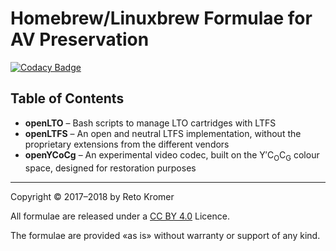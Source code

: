 # Homebrew/Linuxbrew Formulae for AV Preservation

[![Codacy Badge](https://api.codacy.com/project/badge/Grade/e47725bb5dfa4c909c1fc3faa0d0cdc3)](https://www.codacy.com/app/retokromer/homebrew-formulae?utm_source=github.com&utm_medium=referral&utm_content=AVpres/homebrew-formulae&utm_campaign=badger)

## Table of Contents

- **openLTO** – Bash scripts to manage LTO cartridges with LTFS
- **openLTFS** – An open and neutral LTFS implementation, without the proprietary extensions from the different vendors
- **openYCoCg** – An experimental video codec, built on the Y′C<sub>O</sub>C<sub>G</sub> colour space, designed for restoration purposes

---

Copyright © 2017–2018 by Reto Kromer

All formulae are released under a [CC BY 4.0](https://creativecommons.org/licenses/by/4.0/) Licence.

The formulae are provided «as is» without warranty or support of any kind.
